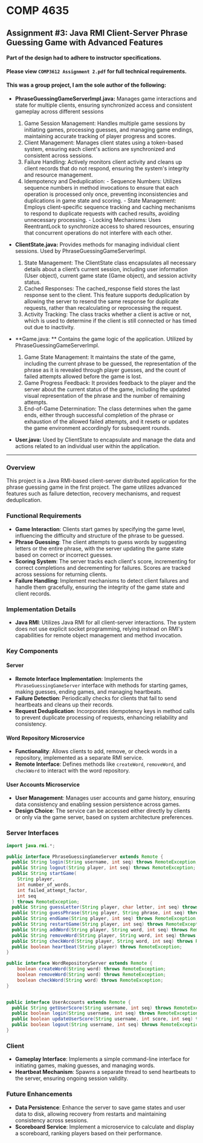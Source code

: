 # COMP 4635
## Assignment #3: Java RMI Client-Server Phrase Guessing Game with Advanced Features

#### Part of the design had to adhere to instructor specifications.
**Please view `COMP3612 Assignment 2.pdf` for full technical requirements.**

#### This was a group project, I am the sole author of the following: 
- **PhraseGuessingGameServerImpl.java:** Manages game interactions and state for multiple clients, ensuring synchronized access and consistent gameplay across different sessions 
    1. Game Session Management: Handles multiple game sessions by initiating games, processing guesses, and managing game endings, maintaining accurate tracking of player progress and scores.
    2. Client Management: Manages client states using a token-based system, ensuring each client's actions are synchronized and consistent across sessions.
    3. Failure Handling: Actively monitors client activity and cleans up client records that do not respond, ensuring the system's integrity and resource management.
    4. Idempotency and Deduplication:
      - Sequence Numbers: Utilizes sequence numbers in method invocations to ensure that each operation is processed only once, preventing inconsistencies and duplications in game state and scoring.
      - State Management: Employs client-specific sequence tracking and caching mechanisms to respond to duplicate requests with cached results, avoiding unnecessary processing.
      - Locking Mechanisms: Uses ReentrantLock to synchronize access to shared resources, ensuring that concurrent operations do not interfere with each other.
      
- **ClientState.java:** Provides methods for managing individual client sessions. Used by PhraseGuessingGameServerImpl.
    1. State Management: The ClientState class encapsulates all necessary details about a client’s current session, including user information (User object), current game state (Game object), and session activity status.
    2. Cached Responses: The cached_response field stores the last response sent to the client. This feature supports deduplication by allowing the server to resend the same response for duplicate requests, rather than recalculating or reprocessing the request. 
    3. Activity Tracking: The class tracks whether a client is active or not, which is used to determine if the client is still connected or has timed out due to inactivity. 
    
- **Game.java: ** Contains the game logic of the application. Utilized by PhraseGuessingGameServerImpl.
    1. Game State Management: It maintains the state of the game, including the current phrase to be guessed, the representation of the phrase as it is revealed through player guesses, and the count of failed attempts allowed before the game is lost.
    2. Game Progress Feedback: It provides feedback to the player and the server about the current status of the game, including the updated visual representation of the phrase and the number of remaining attempts.
    3. End-of-Game Determination: The class determines when the game ends, either through successful completion of the phrase or exhaustion of the allowed failed attempts, and it resets or updates the game environment accordingly for subsequent rounds.
    
- **User.java:** Used by ClientState to encapsulate and manage the data and actions related to an individual user within the application.

---

### Overview
This project is a Java RMI-based client-server distributed application for the phrase guessing game in the first project. The game utilizes advanced features such as failure detection, recovery mechanisms, and request deduplication.

### Functional Requirements
- **Game Interaction**: Clients start games by specifying the game level, influencing the difficulty and structure of the phrase to be guessed.
- **Phrase Guessing**: The client attempts to guess words by suggesting letters or the entire phrase, with the server updating the game state based on correct or incorrect guesses.
- **Scoring System**: The server tracks each client's score, incrementing for correct completions and decrementing for failures. Scores are tracked across sessions for returning clients.
- **Failure Handling**: Implement mechanisms to detect client failures and handle them gracefully, ensuring the integrity of the game state and client records.

### Implementation Details
- **Java RMI**: Utilizes Java RMI for all client-server interactions. The system does not use explicit socket programming, relying instead on RMI's capabilities for remote object management and method invocation.

### Key Components
#### Server
- **Remote Interface Implementation**: Implements the `PhraseGuessingGameServer` interface with methods for starting games, making guesses, ending games, and managing heartbeats.
- **Failure Detection**: Periodically checks for clients that fail to send heartbeats and cleans up their records.
- **Request Deduplication**: Incorporates idempotency keys in method calls to prevent duplicate processing of requests, enhancing reliability and consistency.

#### Word Repository Microservice
- **Functionality**: Allows clients to add, remove, or check words in a repository, implemented as a separate RMI service.
- **Remote Interface**: Defines methods like `createWord`, `removeWord`, and `checkWord` to interact with the word repository.

#### User Accounts Microservice
- **User Management**: Manages user accounts and game history, ensuring data consistency and enabling session persistence across games.
- **Design Choice**: The service can be accessed either directly by clients or only via the game server, based on system architecture preferences.

### Server Interfaces
```java
import java.rmi.*;

public interface PhraseGuessingGameServer extends Remote {
  public String login(String username, int seq) throws RemoteException;
  public String logout(String player, int seq) throws RemoteException;
  public String startGame(
    String player,
    int number_of_words,
    int failed_attempt_factor,
    int seq
  ) throws RemoteException;
  public String guessLetter(String player, char letter, int seq) throws RemoteException;
  public String guessPhrase(String player, String phrase, int seq) throws RemoteException;
  public String endGame(String player, int seq) throws RemoteException;
  public String restartGame(String player, int seq) throws RemoteException;
  public String addWord(String player, String word, int seq) throws RemoteException;
  public String removeWord(String player, String word, int seq) throws RemoteException;
  public String checkWord(String player, String word, int seq) throws RemoteException;
  public boolean heartbeat(String player) throws RemoteException;
}

public interface WordRepositoryServer extends Remote {
    boolean createWord(String word) throws RemoteException;
    boolean removeWord(String word) throws RemoteException;
    boolean checkWord(String word) throws RemoteException;
}


public interface UserAccounts extends Remote {
  public String getUserScore(String username, int seq) throws RemoteException;
  public boolean login(String username, int seq) throws RemoteException;
  public boolean updateUserScore(String username, int score, int seq) throws RemoteException;
  public boolean logout(String username, int seq) throws RemoteException;
}
```

### Client
- **Gameplay Interface**: Implements a simple command-line interface for initiating games, making guesses, and managing words.
- **Heartbeat Mechanism**: Spawns a separate thread to send heartbeats to the server, ensuring ongoing session validity.

### Future Enhancements
- **Data Persistence**: Enhance the server to save game states and user data to disk, allowing recovery from restarts and maintaining consistency across sessions.
- **Scoreboard Service**: Implement a microservice to calculate and display a scoreboard, ranking players based on their performance.

